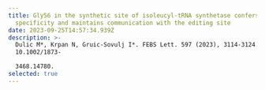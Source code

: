 ```yaml
---
title: Gly56 in the synthetic site of isoleucyl-tRNA synthetase confers
  specificity and maintains communication with the editing site
date: 2023-09-25T14:57:34.939Z
description: >-
  Dulic M*, Krpan N, Gruic-Sovulj I*. FEBS Lett. 597 (2023), 3114-3124. doi:
  10.1002/1873-

  3468.14780.
selected: true
---
```

